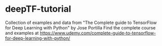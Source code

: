 # deepTF-tutorial
Collection of examples and data from "The Complete guide to TensorFlow for Deep Learning with Python" by Jose Portilla
Find the complete course and examples at https://www.udemy.com/complete-guide-to-tensorflow-for-deep-learning-with-python/
